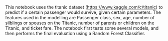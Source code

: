 This notebook uses the titanic dataset (https://www.kaggle.com/c/titanic) to predict if a certain passenger would survive, given certain parameters. The features used in the modelling are Passenger class, sex, age, number of silblings or spouses on the Titanic, number of parents or children on the Titanic, and ticket fare. The notebook first tests some several models, and then performs the final evaluation using a Random Forest Classifier. 
